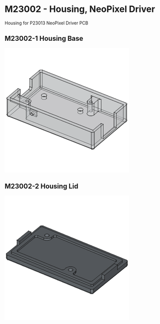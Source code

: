 # M23002 - Housing, NeoPixel Driver
Housing for P23013 NeoPixel Driver PCB

## M23002-1 Housing Base
<img src="assets/M23002-1.png" width="400" height="400">

## M23002-2 Housing Lid
<img src="assets/M23002-2.png" width="400" height="400">

